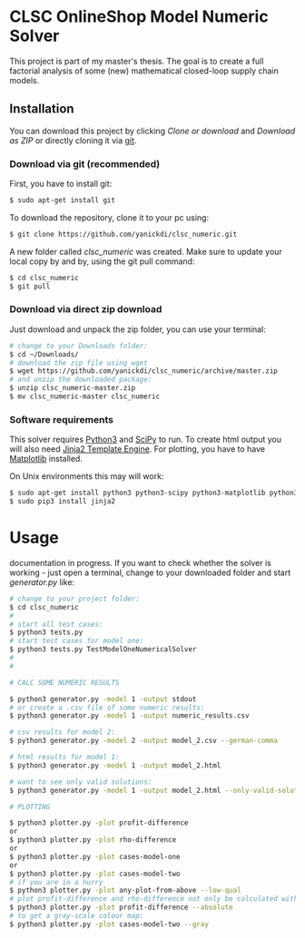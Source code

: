 # CLSC OnlineShop Model Numeric Solver

This project is part of my master's thesis. The goal is to create a full factorial analysis of some (new) mathematical  closed-loop supply chain models.

## Installation

You can download this project by clicking *Clone or download* and *Download as ZIP* or directly cloning it via [git](https://try.github.io/levels/1/challenges/1).

### Download via git (recommended)
First, you have to install git:
```sh
$ sudo apt-get install git
```
To download the repository, clone it to your pc using:
```sh
$ git clone https://github.com/yanickdi/clsc_numeric.git
```
A new folder called *clsc_numeric* was created.
Make sure to update your local copy by and by, using the git pull command:
```sh
$ cd clsc_numeric
$ git pull
```

### Download via direct zip download
Just download and unpack the zip folder, you can use your terminal:
```sh
# change to your Downloads folder:
$ cd ~/Downloads/
# download the zip file using wget
$ wget https://github.com/yanickdi/clsc_numeric/archive/master.zip
# and unzip the downloaded package:
$ unzip clsc_numeric-master.zip
$ mv clsc_numeric-master clsc_numeric
```

### Software requirements
This solver requires [Python3](https://www.python.org/) and [SciPy](https://www.scipy.org/) to run. To create html output you will also need [Jinja2 Template Engine](http://jinja.pocoo.org/).
For plotting, you have to have [Matplotlib](https://matplotlib.org/) installed.

On Unix environments this may will work:

```sh
$ sudo apt-get install python3 python3-scipy python3-matplotlib python3-pip
$ sudo pip3 install jinja2
```

# Usage
documentation in progress.
If you want to check whether the solver is working - just open a terminal, change to your downloaded folder and start *generator.py* like:

```sh
# change to your project folder:
$ cd clsc_numeric
#
# start all test cases:
$ python3 tests.py
# start test cases for model one:
$ python3 tests.py TestModelOneNumericalSolver
#
#

# CALC SOME NUMERIC RESULTS

$ python3 generator.py -model 1 -output stdout
# or create a .csv file of some numeric results:
$ python3 generator.py -model 1 -output numeric_results.csv

# csv results for model 2:
$ python3 generator.py -model 2 -output model_2.csv --german-comma

# html results for model 1:
$ python3 generator.py -model 1 -output model_2.html

# want to see only valid solutions:
$ python3 generator.py -model 1 -output model_2.html --only-valid-solutions

# PLOTTING

$ python3 plotter.py -plot profit-difference
or
$ python3 plotter.py -plot rho-difference
or
$ python3 plotter.py -plot cases-model-one
or
$ python3 plotter.py -plot cases-model-two
# if you are in a hurry
$ python3 plotter.py -plot any-plot-from-above --low-qual
# plot profit-difference and rho-difference not only be calculated with relative increase but with absolute:
$ python3 plotter.py -plot profit-difference --absolute
# to get a gray-scale colour map:
$ python3 plotter.py -plot cases-model-two --gray
```